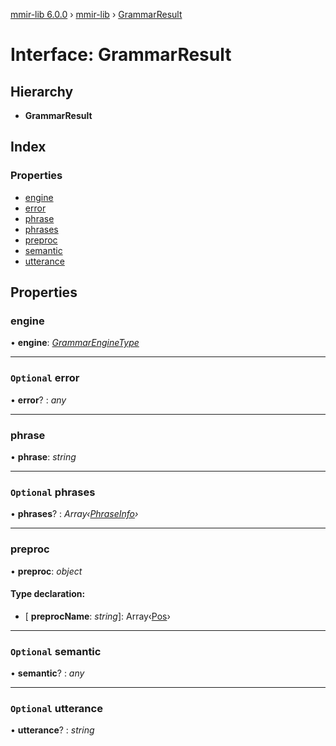 [mmir-lib 6.0.0](../README.md) › [mmir-lib](../modules/mmir_lib.md) › [GrammarResult](mmir_lib.grammarresult.md)

# Interface: GrammarResult

## Hierarchy

* **GrammarResult**

## Index

### Properties

* [engine](mmir_lib.grammarresult.md#engine)
* [error](mmir_lib.grammarresult.md#optional-error)
* [phrase](mmir_lib.grammarresult.md#phrase)
* [phrases](mmir_lib.grammarresult.md#optional-phrases)
* [preproc](mmir_lib.grammarresult.md#preproc)
* [semantic](mmir_lib.grammarresult.md#optional-semantic)
* [utterance](mmir_lib.grammarresult.md#optional-utterance)

## Properties

###  engine

• **engine**: *[GrammarEngineType](../modules/mmir_lib.md#grammarenginetype)*

___

### `Optional` error

• **error**? : *any*

___

###  phrase

• **phrase**: *string*

___

### `Optional` phrases

• **phrases**? : *Array‹[PhraseInfo](mmir_lib.phraseinfo.md)›*

___

###  preproc

• **preproc**: *object*

#### Type declaration:

* \[ **preprocName**: *string*\]: Array‹[Pos](mmir_lib.pos.md)›

___

### `Optional` semantic

• **semantic**? : *any*

___

### `Optional` utterance

• **utterance**? : *string*
